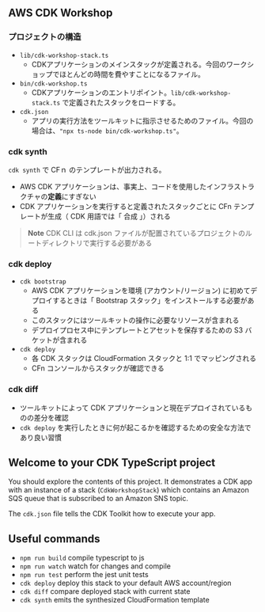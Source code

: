 ## AWS CDK Workshop
### プロジェクトの構造
- `lib/cdk-workshop-stack.ts`
  - CDKアプリケーションのメインスタックが定義される。今回のワークショップでほとんどの時間を費やすことになるファイル。
- `bin/cdk-workshop.ts`
  - CDKアプリケーションのエントリポイント。`lib/cdk-workshop-stack.ts` で定義されたスタックをロードする。
- `cdk.json`
  - アプリの実行方法をツールキットに指示させるためのファイル。今回の場合は、`"npx ts-node bin/cdk-workshop.ts"`。

### cdk synth
`cdk synth` で CFｎ のテンプレートが出力される。
- AWS CDK アプリケーションは、事実上、コードを使用したインフラストラクチャの**定義**にすぎない
- CDK アプリケーションを実行すると定義されたスタックごとに CFn テンプレートが生成（ CDK 用語では「 合成 」）される

> **Note** 
> CDK CLI は cdk.json ファイルが配置されているプロジェクトのルートディレクトリで実行する必要がある

### cdk deploy
- `cdk bootstrap`
  - AWS CDK アプリケーションを環境 (アカウント/リージョン) に初めてデプロイするときは「 Bootstrap スタック」をインストールする必要がある
  - このスタックにはツールキットの操作に必要なリソースが含まれる
  - デプロイプロセス中にテンプレートとアセットを保存するための S3 バケットが含まれる
- `cdk deploy`
  - 各 CDK スタックは CloudFormation スタックと 1:1 でマッピングされる
  - CFn コンソールからスタックが確認できる

### cdk diff
- ツールキットによって CDK アプリケーションと現在デプロイされているものの差分を確認
- `cdk deploy` を実行したときに何が起こるかを確認するための安全な方法であり良い習慣

## Welcome to your CDK TypeScript project

You should explore the contents of this project. It demonstrates a CDK app with an instance of a stack (`CdkWorkshopStack`)
which contains an Amazon SQS queue that is subscribed to an Amazon SNS topic.

The `cdk.json` file tells the CDK Toolkit how to execute your app.

## Useful commands

* `npm run build`   compile typescript to js
* `npm run watch`   watch for changes and compile
* `npm run test`    perform the jest unit tests
* `cdk deploy`      deploy this stack to your default AWS account/region
* `cdk diff`        compare deployed stack with current state
* `cdk synth`       emits the synthesized CloudFormation template
